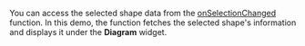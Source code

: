 You can access the selected shape data from the [onSelectionChanged](Documentation/ApiReference/UI_Widgets/dxDiagram/Configuration/#onSelectionChanged) function. In this demo, the function fetches the selected shape's information and displays it under the **Diagram** widget.
